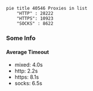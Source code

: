 
```mermaid
pie title 40546 Proxies in list
    "HTTP" : 28222
    "HTTPS": 10923
    "SOCKS" : 8622
```

### Some Info
#### Average Timeout

- mixed: 4.0s
- http: 2.2s
- https: 8.1s
- socks: 6.5s